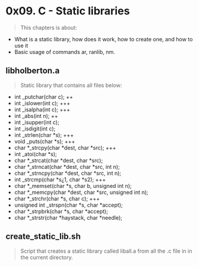 # 0x09. C - Static libraries
> This chapters is about:
+ What is a static library, how does it work, how to create one, and how to use it
+ Basic usage of commands ar, ranlib, nm.

## libholberton.a
> Static library that contains all files below:
+ int _putchar(char c); ++
+ int _islower(int c); +++
+ int _isalpha(int c); +++
+ int _abs(int n); ++
+ int _isupper(int c);
+ int _isdigit(int c);
+ int _strlen(char *s); +++
+ void _puts(char *s); +++
+ char *_strcpy(char *dest, char *src); +++
+ int _atoi(char *s);
+ char *_strcat(char *dest, char *src);
+ char *_strncat(char *dest, char *src, int n);
+ char *_strncpy(char *dest, char *src, int n);
+ int _strcmp(char *s¿1, char *s2); +++
+ char *_memset(char *s, char b, unsigned int n);
+ char *_memcpy(char *dest, char *src, unsigned int n);
+ char *_strchr(char *s, char c); +++
+ unsigned int _strspn(char *s, char *accept);
+ char *_strpbrk(char *s, char *accept);
+ char *_strstr(char *haystack, char *needle);

## create_static_lib.sh
> Script that creates a static library called liball.a from all the .c file in
in the current directory.
